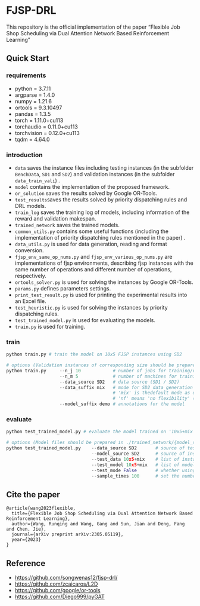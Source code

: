 # FJSP-DRL

This repository is the official implementation of the paper “Flexible Job Shop Scheduling via Dual Attention Network Based Reinforcement Learning”

## Quick Start

### requirements

- python $=$ 3.7.11
- argparse $=$ 1.4.0
- numpy $=$ 1.21.6
- ortools $=$ 9.3.10497
- pandas $=$ 1.3.5
- torch $=$ 1.11.0+cu113
- torchaudio $=$ 0.11.0+cu113
- torchvision $=$ 0.12.0+cu113
- tqdm $=$ 4.64.0

### introduction

- `data` saves the instance files including testing instances (in the subfolder `BenchData`, `SD1` and `SD2`) and validation instances (in the subfolder `data_train_vali`) .
- `model` contains the implementation of the proposed framework.
- `or_solution` saves the results solved by Google OR-Tools.
- `test_results`saves the results solved by priority dispatching rules and DRL models.
- `train_log` saves the training log of models, including information of the reward and validation makespan.
- `trained_network` saves the trained models.
- `common_utils.py` contains some useful functions (including the implementation of priority dispatching rules mentioned in the paper) .
- `data_utils.py` is used for data generation, reading and format conversion.
- `fjsp_env_same_op_nums.py` and `fjsp_env_various_op_nums.py` are implementations of fjsp environments, describing fjsp instances with the same number of operations and different number of operations, respectively.
- `ortools_solver.py` is used for solving the instances by Google OR-Tools.
- `params.py` defines parameters settings.
- `print_test_result.py` is used for printing the experimental results into an Excel file.
- `test_heuristic.py` is used for solving the instances by priority dispatching rules.
- `test_trained_model.py` is used for evaluating the models.
- `train.py` is used for training.

### train

```python
python train.py # train the model on 10x5 FJSP instances using SD2

# options (Validation instances of corresponding size should be prepared in ./data/data_train_vali/{data_source})
python train.py 	--n_j 10			# number of jobs for training/validation instances
					--n_m 5				# number of machines for training/validation instances
    				--data_source SD2	# data source (SD1 / SD2)
        			--data_suffix mix	# mode for SD2 data generation
            							# 'mix' is thedefault mode as defined in the paper
                						# 'nf' means 'no flexibility' (generating JSP data) 
        			--model_suffix demo	# annotations for the model
```

### evaluate

```python
python test_trained_model.py # evaluate the model trained on '10x5+mix' of SD2 using the testing instances of the same size using the greedy strategy

# options (Model files should be prepared in ./trained_network/{model_source})
python test_trained_model.py 	--data_source SD2		# source of testing instances
								--model_source SD2		# source of instances that the model trained on 
    							--test_data	10x5+mix	# list of instance names for testing
        						--test_model 10x5+mix	# list of model names for testing
            					--test_mode False		# whether using the sampling strategy
                				--sample_times 100		# set the number of sampling times
```

## Cite the paper

```
@article{wang2023flexible,
  title={Flexible Job Shop Scheduling via Dual Attention Network Based Reinforcement Learning},
  author={Wang, Runqing and Wang, Gang and Sun, Jian and Deng, Fang and Chen, Jie},
  journal={arXiv preprint arXiv:2305.05119},
  year={2023}
}
```

## Reference

- https://github.com/songwenas12/fjsp-drl/
- https://github.com/zcaicaros/L2D
- https://github.com/google/or-tools
- https://github.com/Diego999/pyGAT
